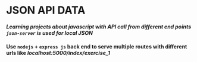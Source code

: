 # JSON API DATA 
  ***Learning projects about javascript with API call from different end points `json-server` is used for local JSON***
  #### Use `nodejs` + `express js` back end to serve multiple routes with different urls like ***localhost:5000/index/exercise_1***
